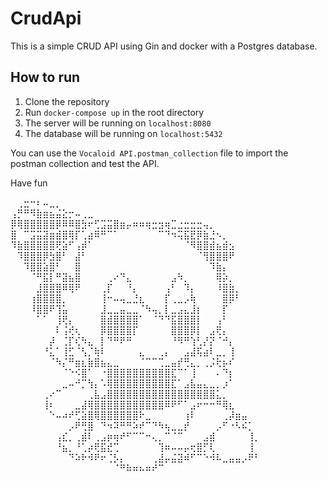# CrudApi
This is a simple CRUD API using Gin and docker with a Postgres database.

## How to run
1. Clone the repository
2. Run `docker-compose up` in the root directory
3. The server will be running on `localhost:8080`
4. The database will be running on `localhost:5432`

You can use the `Vocaloid API.postman_collection` file to import the postman collection and test the API.

Have fun

⠀⢀⣒⠒⠆⠤⣀⡀⠀⠀⠀⠀⠀⠀⠀⠀⠀⠀⠀⠀⠀⠀⠀⠀⠀⠀⠀⠀⠀⠀⠀⠀⠀⠀⠀⠀⠀⠀⠀
⢠⡛⠛⠻⣷⣶⣦⣬⣕⡒⠤⢀⣀⠀⠀⠀⠀⠀⠀⠀⠀⠀⠀⠀⠀⠀⠀⠀⠀⠀⠀⠀⠀⠀⠀⠀⠀⠀⠀
⡿⢿⣿⣿⣿⣿⣿⡿⠿⠿⣿⣳⠖⢋⣩⣭⣿⣶⡤⠶⠶⢶⣒⣲⢶⣉⣐⣒⣒⣒⢤⡀⠀⠀⠀⠀⠀⠀⠀
⣿⠀⠉⣩⣭⣽⣶⣾⣿⢿⡏⢁⣴⠿⠛⠉⠁⠀⠀⠀⠀⠀⠀⠉⠙⠲⢭⣯⣟⡿⣷⣘⠢⡀⠀⠀⠀⠀⠀
⠹⣷⣿⣿⣿⣿⣿⢟⣵⠋⢠⡾⠁⠀⠀⠀⠀⠀⠀⠀⠀⠀⠀⠀⠀⠀⠀⠈⠻⣿⣿⣾⣦⣾⣢⠀⠀⠀⠀
⠀⠹⣿⣿⣿⡿⣳⣿⠃⠀⣼⠃⠀⠀⠀⠀⠀⠀⠀⠀⠀⠀⠀⠀⠀⠀⠀⠀⠀⠈⢻⣿⣿⣿⠟⠀⠀⠀⠀
⠀⠀⠹⣿⣿⣵⣿⠃⠀⠀⣿⠀⠀⠀⠀⠀⠀⠀⠀⠀⠀⠀⠀⠀⠀⠀⠀⠀⠀⠀⠀⠹⣷⡄⠀⠀⠀⠀⠀
⠀⠀⠀⠈⠛⣯⡇⠛⣽⣦⣿⠀⠀⠀⠀⢀⠔⠙⣄⠀⠀⠀⠀⠀⠀⣠⠳⡀⠀⠀⠀⠀⢿⡵⡀⠀⠀⠀⠀
⠀⠀⠀⠀⣸⣿⣿⣿⠿⢿⠟⠀⠀⠀⢀⡏⠀⠀⠘⡄⠀⠀⠀⠀⢠⠃⠀⠹⡄⠀⠀⠀⠸⣿⣷⡀⠀⠀⠀
⠀⠀⠀⢰⣿⣿⣿⣿⡀⠀⠀⠀⠀⠀⢸⠒⠤⢤⣀⣘⣆⠀⠀⠀⡏⢀⣀⡠⢷⠀⠀⠀⠀⣿⡿⠃⠀⠀⠀
⠀⠀⠀⠸⣿⣿⠟⢹⣥⠀⠀⠀⠀⠀⣸⣀⣀⣤⣀⣀⠈⠳⢤⡀⡇⣀⣠⣄⣸⡆⠀⠀⠀⡏⠀⠀⠀⠀⠀
⠀⠀⠀⠀⠁⠁⠀⢸⢟⡄⠀⠀⠀⠀⣿⣾⣿⣿⣿⣿⠁⠀⠈⠙⠙⣯⣿⣿⣿⡇⠀⠀⢠⠃⠀⠀⠀⠀⠀
⠀⠀⠀⠀⠀⠀⠀⠇⢨⢞⢆⠀⠀⠀⡿⣿⣿⣿⣿⡏⠀⠀⠀⠀⠀⣿⣿⣿⡿⡇⠀⣠⢟⡄⠀⠀⠀⠀⠀
⠀⠀⠀⠀⠀⠀⡼⠀⢈⡏⢎⠳⣄⠀⡇⠙⠛⠟⠛⠀⠀⠀⠀⠀⠀⠘⠻⠛⢱⢃⡜⡝⠈⠚⡄⠀⠀⠀⠀
⠀⠀⠀⠀⠀⠘⣅⠁⢸⣋⠈⢣⡈⢷⠇⠀⠀⠀⠀⠀⣄⠀⠀⢀⡄⠀⠀⣠⣼⢯⣴⠇⣀⡀⢸⠀⠀⠀⠀
⠀⠀⠀⠀⠀⠀⠈⠳⡌⠛⣶⣆⣷⣿⣦⣄⣀⠀⠀⠀⠈⠉⠉⢉⣀⣤⡞⢛⣄⡀⢀⡨⢗⡦⠎⠀⠀⠀⠀
⠀⠀⠀⠀⠀⠀⠀⠀⠈⠑⠪⣿⠁⠀⠐⣿⣿⣿⣿⣿⣿⣿⣿⣿⣿⣏⠉⠁⢸⠀⠀⠀⠄⠙⡆⠀⠀⠀⠀
⠀⠀⠀⠀⠀⠀⠀⠀⣀⠤⠚⡉⢳⡄⠡⢿⣿⣿⣿⣿⣿⣿⣿⣿⣿⣏⠁⣠⣧⣤⣄⣀⡀⡰⠁⠀⠀⠀⠀
⠀⠀⠀⠀⠀⢀⠔⠉⠀⠀⠀⠀⢀⣧⣠⣿⣿⣿⣿⣿⣿⣿⣿⣿⣿⣿⣿⣿⣿⣿⣿⣿⣅⡀⠀⠀⠀⠀⠀
⠀⠀⠀⠀⠀⢸⠆⠀⠀⠀⣀⣼⢿⣿⣿⣿⣿⣿⣿⣿⣿⣿⣿⣿⠿⠟⠋⠁⣠⠖⠒⠒⠛⢿⣆⠀⠀⠀⠀
⠀⠀⠀⠀⠀⠀⠑⠤⠴⠞⢋⣵⣿⢿⣿⣿⣿⣿⣿⣿⠗⣀⠀⠀⠀⠀⠀⢰⠇⠀⠀⠀⠀⢀⡼⣶⣤⠀⠀
⠀⠀⠀⠀⠀⠀⠀⠀⠀⡠⠟⢛⣿⠀⠙⠲⠽⠛⠛⠵⠞⠉⠙⠳⢦⣀⣀⡞⠀⠀⠀⠀⡠⠋⠐⠣⠮⡁⠀
⠀⠀⠀⠀⠀⠀⠀⢠⣎⡀⢀⣾⠇⢀⣠⡶⢶⠞⠋⠉⠉⠒⢄⡀⠉⠈⠉⠀⠀⠀⣠⣾⠀⠀⠀⠀⠀⢸⡀
⠀⠀⠀⠀⠀⠀⠀⠘⣦⡀⠘⢁⡴⢟⣯⣞⢉⠀⠀⠀⠀⠀⠀⢹⠶⠤⠤⡤⢖⣿⡋⢇⠀⠀⠀⠀⠀⢸⠀
⠀⠀⠀⠀⠀⠀⠀⠀⠀⠙⠵⠗⠺⠟⠖⢈⡣⡄⠀⠀⠀⠀⢀⣼⡤⣬⣽⠾⠋⠉⠑⠺⠧⣀⣤⣤⡠⠟⠃
⠀⠀⠀⠀⠀⠀⠀⠀⠀⠀⠀⠀⠀⠀⠀⠀⠈⠛⠷⠶⠦⠶⠞⠉⠀⠀⠀⠀⠀⠀⠀⠀⠀⠀⠀⠀⠀⠀⠀